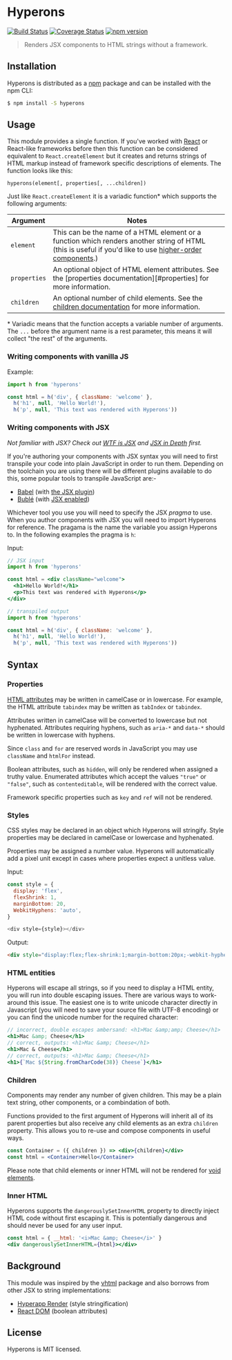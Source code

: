 # Hyperons

[![Build Status](https://travis-ci.org/i-like-robots/hyperons.svg?branch=master)](https://travis-ci.org/i-like-robots/hyperons) [![Coverage Status](https://coveralls.io/repos/github/i-like-robots/hyperons/badge.svg?branch=master)](https://coveralls.io/github/i-like-robots/hyperons) [![npm version](https://badge.fury.io/js/hyperons.svg)](https://badge.fury.io/js/hyperons)

> Renders JSX components to HTML strings without a framework.

## Installation

Hyperons is distributed as a [npm](https://www.npmjs.com/) package and can be installed with the npm CLI:

```sh
$ npm install -S hyperons
```

## Usage

This module provides a single function. If you've worked with [React][react] or React-like frameworks before then this function can be considered equivalent to `React.createElement` but it creates and returns strings of HTML markup instead of framework specific descriptions of elements. The function looks like this:

```
hyperons(element[, properties[, ...children])
```

Just like `React.createElement` it is a variadic function\* which supports the following arguments:

Argument     | Notes
-------------|-------------
`element`    | This can be the name of a HTML element or a function which renders another string of HTML (this is useful if you'd like to use [higher-order components][hoc].)
`properties` | An optional object of HTML element attributes. See the [properties documentation][#properties] for more information.
`children`   | An optional number of child elements. See the [children documentation](#children) for more information.

\* Variadic means that the function accepts a variable number of arguments. The `...` before the argument name is a rest parameter, this means it will collect "the rest" of the arguments.

[react]: https://reactjs.org/
[hoc]: https://reactjs.org/docs/higher-order-components.html
[hs]: https://github.com/hyperhype/hyperscript

### Writing components with vanilla JS

Example:

```js
import h from 'hyperons'

const html = h('div', { className: 'welcome' },
  h('h1', null, 'Hello World!'),
  h('p', null, 'This text was rendered with Hyperons'))
```

### Writing components with JSX

_Not familiar with JSX? Check out [WTF is JSX][wtf] and [JSX in Depth][depth] first._

If you're authoring your components with JSX syntax you will need to first transpile your code into plain JavaScript in order to run them. Depending on the toolchain you are using there will be different plugins available to do this, some popular tools to transpile JavaScript are:-

* [Babel](https://babeljs.io/) (with [the JSX plugin](https://babeljs.io/docs/plugins/transform-react-jsx/))
* [Bublé](https://github.com/Rich-Harris/buble) (with [JSX enabled](https://buble.surge.sh/guide/#jsx))

Whichever tool you use you will need to specify the JSX _pragma_ to use. When you author components with JSX you will need to import Hyperons for reference. The pragama is the name the variable you assign Hyperons to. In the following examples the pragma is `h`:

Input:

```jsx
// JSX input
import h from 'hyperons'

const html = <div className="welcome">
  <h1>Hello World!</h1>
  <p>This text was rendered with Hyperons</p>
</div>

// transpiled output
import h from 'hyperons'

const html = h('div', { className: 'welcome' },
  h('h1', null, 'Hello World!'),
  h('p', null, 'This text was rendered with Hyperons'))
```

[wtf]: https://jasonformat.com/wtf-is-jsx/
[depth]: https://reactjs.org/docs/jsx-in-depth.html

## Syntax

### Properties

[HTML attributes][attrs] may be written in camelCase or in lowercase. For example, the HTML attribute `tabindex` may be written as `tabIndex` or `tabindex`.

Attributes written in camelCase will be converted to lowercase but not hyphenated. Attributes requiring hyphens, such as `aria-*` and `data-*` should be written in lowercase with hyphens.

Since `class` and `for` are reserved words in JavaScript you may use `className` and `htmlFor` instead.

Boolean attributes, such as `hidden`, will only be rendered when assigned a truthy value. Enumerated attributes which accept the values `"true"` or `"false"`, such as `contenteditable`, will be rendered with the correct value.

Framework specific properties such as `key` and `ref` will not be rendered.

[attrs]: https://developer.mozilla.org/en-US/docs/Web/HTML/Attributes
[react-dom]: https://reactjs.org/docs/dom-elements.html

### Styles

CSS styles may be declared in an object which Hyperons will stringify. Style properties may be declared in camelCase or lowercase and hyphenated.

Properties may be assigned a number value. Hyperons will automatically add a pixel unit except in cases where properties expect a unitless value.

Input:

```js
const style = {
  display: 'flex',
  flexShrink: 1,
  marginBottom: 20,
  WebkitHyphens: 'auto',
}

<div style={style}></div>
```

Output:

```html
<div style="display:flex;flex-shrink:1;margin-bottom:20px;-webkit-hyphens:auto;>
```

### HTML entities

Hyperons will escape all strings, so if you need to display a HTML entity, you will run into double escaping issues. There are various ways to work-around this issue. The easiest one is to write unicode character directly in Javascript (you will need to save your source file with UTF-8 encoding) or you can find the unicode number for the required character:

```jsx
// incorrect, double escapes ambersand: <h1>Mac &amp;amp; Cheese</h1>
<h1>Mac &amp; Cheese</h1>
// correct, outputs: <h1>Mac &amp; Cheese</h1>
<h1>Mac & Cheese</h1>
// correct, outputs: <h1>Mac &amp; Cheese</h1>
<h1>{`Mac ${String.fromCharCode(38)} Cheese`}</h1>
```

### Children

Components may render any number of given children. This may be a plain text string, other components, or a combindation of both.

Functions provided to the first argument of Hyperons will inherit all of its parent properties but also receive any child elements as an extra `children` property. This allows you to re-use and compose components in useful ways.

```jsx
const Container = ({ children }) => <div>{children}</div>
const html = <Container>Hello</Container>
```

Please note that child elements or inner HTML will not be rendered for [void elements][void].

[void]: https://www.w3.org/TR/html/syntax.html#void-elements

### Inner HTML

Hyperons supports the `dangerouslySetInnerHTML` property to directly inject HTML code without first escaping it. This is potentially dangerous and should never be used for any user input.

```jsx
const html = { __html: '<i>Mac &amp; Cheese</i>' }
<div dangerouslySetInnerHTML={html}></div>
```

## Background

This module was inspired by the [vhtml][vhtml] package and also borrows from other JSX to string implementations:

* [Hyperapp Render][hyperapp] (style stringification)
* [React DOM][react-dom] (boolean attributes)

[vhtml]: https://github.com/developit/vhtml
[hyperapp]: https://github.com/hyperapp/render
[react-dom]: https://github.com/facebook/react/tree/master/packages/react-dom

## License

Hyperons is MIT licensed.
